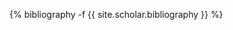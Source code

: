<!-- ---
layout: page
permalink: /publications/
title: publications
description: publications by categories in reversed chronological order. generated by jekyll-scholar.
nav: true
nav_order: 1
--- --!>
<!-- _pages/publications.md -->
<div class="publications">

{% bibliography -f {{ site.scholar.bibliography }} %}

</div>
